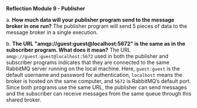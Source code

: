 **Reflection Module 9 - Publisher**

a. **How much data will your publisher program send to the message broker in one run?**
The publisher program will send 5 pieces of data to the message broker in a single execution.

b. **The URL "amqp\://guest\:guest\@localhost:5672" is the same as in the subscriber program. What does it mean?**
The URL `amqp://guest:guest@localhost:5672` used in both the publisher and subscriber programs indicates that they are connected to the same RabbitMQ server running on the local machine. Here, `guest:guest` is the default username and password for authentication, `localhost` means the broker is hosted on the same computer, and `5672` is RabbitMQ’s default port. Since both programs use the same URL, the publisher can send messages and the subscriber can receive messages from the same queue through this shared broker.
